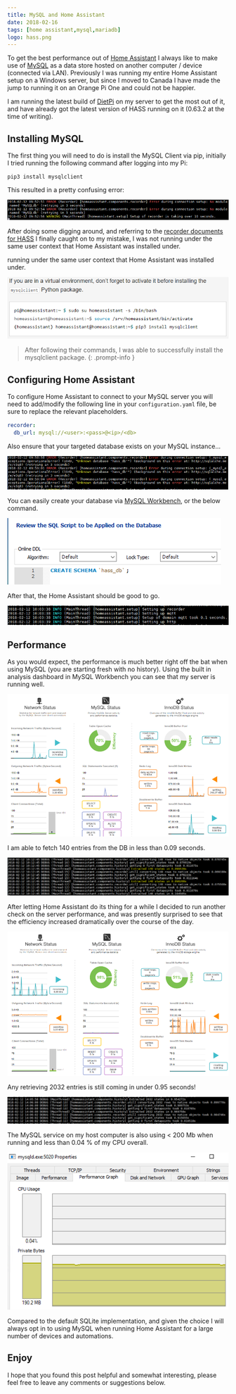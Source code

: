 ```yaml
---
title: MySQL and Home Assistant
date: 2018-02-16
tags: [home assistant,mysql,mariadb]
logo: hass.png
---
```


To get the best performance out of [Home Assistant](https://www.home-assistant.io/) I always like to make use of [MySQL](https://www.mysql.com/) as a data store hosted on another computer / device (connected via LAN). Previously I was running my entire Home Assistant setup on a Windows server, but since I moved to Canada I have made the jump to running it on an Orange Pi One and could not be happier.

I am running the latest build of [DietPi](https://dietpi.com/) on my server to get the most out of it, and have already got the latest version of HASS running on it (0.63.2 at the time of writing).

## Installing MySQL
The first thing you will need to do is install the MySQL Client via pip, initially I tried running the following command after logging into my Pi:

```
pip3 install mysqlclient
```

This resulted in a pretty confusing error:

<img src="./001.png" alt="" />

After doing some digging around, and referring to the [recorder documents for HASS](https://www.home-assistant.io/integrations/recorder/) I finally caught on to my mistake, I was not running under the same user context that Home Assistant was installed under.

running under the same user context that Home Assistant was installed under.

<img src="./002.png" alt="" />

> After following their commands, I was able to successfully install the mysqlclient package.
{: .prompt-info }

## Configuring Home Assistant
To configure Home Assistant to connect to your MySQL server you will need to add/modify the following line in your `configuration.yaml` file, be sure to replace the relevant placeholders.

```yaml
recorder:
  db_url: mysql://<user>:<pass>@<ip>/<db>
```

Also ensure that your targeted database exists on your MySQL instance...

<img src="./003.png" alt="" />

You can easily create your database via [MySQL Workbench](https://dev.mysql.com/downloads/workbench/), or the below command.

<img src="./004.png" alt="" />

After that, the Home Assistant should be good to go.

<img src="./005.png" alt="" />

## Performance
As you would expect, the performance is much better right off the bat when using MySQL (you are starting fresh with no history). Using the built in analysis dashboard in MySQL Workbench you can see that my server is running well.

<img src="./006.png" alt="" />

I am able to fetch 140 entries from the DB in less than 0.09 seconds.

<img src="./007.png" alt="" />

After letting Home Assistant do its thing for a while I decided to run another check on the server performance, and was presently surprised to see that the efficiency increased dramatically over the course of the day.

<img src="./008.png" alt="" />

Any retrieving 2032 entries is still coming in under 0.95 seconds!

<img src="./009.png" alt="" />

The MySQL service on my host computer is also using < 200 Mb when running and less than 0.04 % of my CPU overall.

<img src="./010.png" alt="" />

Compared to the default SQLite implementation, and given the choice I will always opt in to using MySQL when running Home Assistant for a large number of devices and automations.

## Enjoy
I hope that you found this post helpful and somewhat interesting, please feel free to leave any comments or suggestions below.
